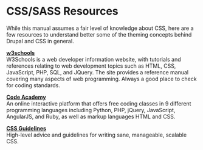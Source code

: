 # CSS/SASS Resources

While this manual assumes a fair level of knowledge about CSS, here are a few resources to understand better some of the theming concepts behind Drupal and CSS in general.

**[w3schools](http://www.w3schools.com/css/)**<br>
W3Schools is a web developer information website, with tutorials and references relating to web development topics such as HTML, CSS, JavaScript, PHP, SQL, and JQuery. The site provides a reference manual covering many aspects of web programming. Always a good place to check for coding standards.

**[Code Academy](https://www.codecademy.com/learn/web)**<br>
An online interactive platform that offers free coding classes in 9 different programming languages including Python, PHP, jQuery, JavaScript, AngularJS, and Ruby, as well as markup languages HTML and CSS.

**[CSS Guidelines](http://cssguidelin.es/)**<br>
High-level advice and guidelines for writing sane, manageable, scalable CSS.


